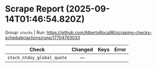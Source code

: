 # Scrape Report (2025-09-14T01:46:54.820Z)

Group: `stocks`  |  Run: https://github.com/AlbertoRoca96/scraping-checks-scheduler/actions/runs/17704763033

| Check | Changed | Keys | Error |
|---|:---:|:--|:--|
| `stock_ntdoy_global_quote` | — |  |  |
